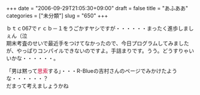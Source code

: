 +++
date = "2006-09-29T21:05:30+09:00"
draft = false
title = "あふああ"
categories = ["未分類"]
slug = "650"
+++

<p>ｂｔｃ067でｒｃｂ－１をうごかすヤシですが・・・・・・まったく進歩しましぇん（泣<br />期末考査のせいで最近手をつけてなかったので、今日プログラムしてみましたが、やっぱりコンパイルできないのですよ。手詰まりです。うう。どうすりゃいいかな・・・・・・。</p>

<p>「男は黙って<span style="color: #cc0033;">思索</span>する」・・・R-Blueの吉村さんのページでみかけたような・・・・・・？<br />だまって考えましょうかね</p>

